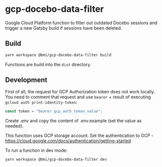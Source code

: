 # gcp-docebo-data-filter

Google Cloud Platform function to filter out outdated Docebo sessions and trigger a new Gatsby build if sessions have been deleted.

## Build

```bash
yarn workspace @bmi/gcp-docebo-data-filter build
```

Functions are build into the `dist` directory.

## Development

First of all, the request for GCP Authorization token does not work locally. You need to comment that request and use `bearer` + result of executing `gcloud auth print-identity-token`:

```js
const token = "bearer gcp_auth_token_value";
```

Create .env and copy the content of .env.example (set the value as needed).

This function uses GCP storage account. Set the authentication to GCP - https://cloud.google.com/docs/authentication/getting-started

To run a function in dev mode:

```bash
yarn workspace @bmi/gcp-docebo-data-filter dev
```
